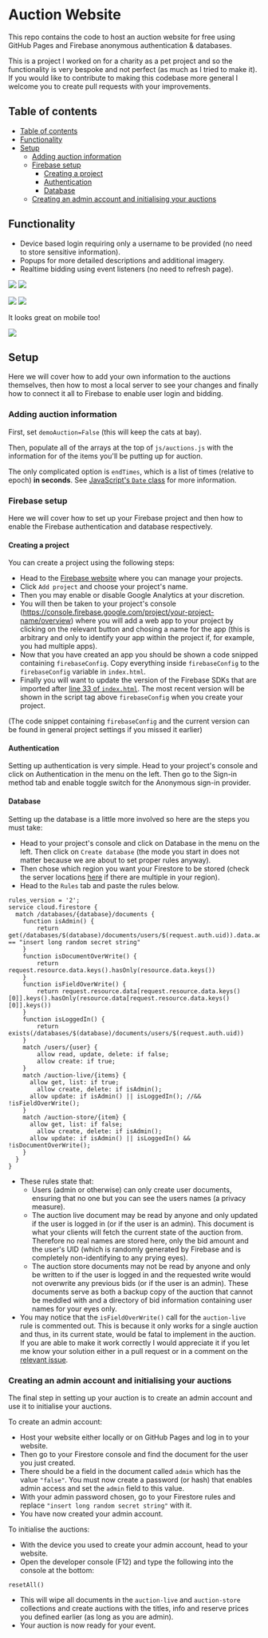 # Auction Website

This repo contains the code to host an auction website for free using GitHub Pages and Firebase anonymous authentication & databases.

This is a project I worked on for a charity as a pet project and so the functionality is very bespoke and not perfect (as much as I tried to make it). If you would like to contribute to making this codebase more general I welcome you to create pull requests with your improvements.

## Table of contents
- [Table of contents](#table-of-contents)
- [Functionality](#functionality)
- [Setup](#setup)
  - [Adding auction information](#adding-auction-information)
  - [Firebase setup](#firebase-setup)
    - [Creating a project](#creating-a-project)
    - [Authentication](#authentication)
    - [Database](#database)
  - [Creating an admin account and initialising your auctions](#creating-an-admin-account-and-initialising-your-auctions)

## Functionality

- Device based login requiring only a username to be provided (no need to store sensitive information).
- Popups for more detailed descriptions and additional imagery.
- Realtime bidding using event listeners (no need to refresh page).

![](./readme/homepage_desktop.png) ![](./readme/loginpage.png)

![](./readme/infopage.png) ![](./readme/bidpage.png)

It looks great on mobile too!

![](./readme/homepage_mobile.png) 

## Setup
Here we will cover how to add your own information to the auctions themselves, then how to most a local server to see your changes and finally how to connect it all to Firebase to enable user login and bidding.

### Adding auction information
First, set `demoAuction=False` (this will keep the cats at bay).

Then, populate all of the arrays at the top of `js/auctions.js` with the information for of the items you'll be putting up for auction.

The only complicated option is `endTimes`, which is a list of times (relative to epoch) **in seconds**. See [JavaScript's `Date` class](https://developer.mozilla.org/en-US/docs/Web/JavaScript/Reference/Global_Objects/Date) for more information.

### Firebase setup
Here we will cover how to set up your Firebase project and then how to enable the Firebase authentication and database respectively.

#### Creating a project
You can create a project using the following steps:
- Head to the [Firebase website](https://console.firebase.google.com/) where you can manage your projects.
- Click `Add project` and choose your project's name.
- Then you may enable or disable Google Analytics at your discretion.
- You will then be taken to your project's console (https://console.firebase.google.com/project/your-project-name/overview) where you will add a web app to your project by clicking on the relevant button and chosing a name for the app (this is arbitrary and only to identify your app within the project if, for example, you had multiple apps).
- Now that you have created an app you should be shown a code snipped containing `firebaseConfig`. Copy everything inside `firebaseConfig` to the `firebaseConfig` variable in `index.html`.
- Finally you will want to update the version of the Firebase SDKs that are imported after [line 33 of `index.html`](https://github.com/HMellor/auction-website/blob/master/index.html#L33). The most recent version will be shown in the script tag above `firebaseConfig` when you create your project.

(The code snippet containing `firebaseConfig` and the current version can be found in general project settings if you missed it earlier)

#### Authentication
Setting up authentication is very simple. Head to your project's console and click on Authentication in the menu on the left. Then go to the Sign-in method tab and enable toggle switch for the Anonymous sign-in provider.

#### Database
Setting up the database is a little more involved so here are the steps you must take:
- Head to your project's console and click on Database in the menu on the left. Then click on `Create database` (the mode you start in does not matter because we are about to set proper rules anyway).
- Then chose which region you want your Firestore to be stored (check the server locations [here](https://firebase.google.com/docs/firestore/locations) if there are multiple in your region).
- Head to the `Rules` tab and paste the rules below.
```
rules_version = '2';
service cloud.firestore {
  match /databases/{database}/documents {
  	function isAdmin() {
    	return get(/databases/$(database)/documents/users/$(request.auth.uid)).data.admin == "insert long random secret string"
    }
    function isDocumentOverWrite() {
    	return request.resource.data.keys().hasOnly(resource.data.keys())
    }
    function isFieldOverWrite() {
    	return request.resource.data[request.resource.data.keys()[0]].keys().hasOnly(resource.data[request.resource.data.keys()[0]].keys())
    }
    function isLoggedIn() {
    	return exists(/databases/$(database)/documents/users/$(request.auth.uid))
    }
  	match /users/{user} {
    	allow read, update, delete: if false;
    	allow create: if true;
    }
    match /auction-live/{items} {
      allow get, list: if true;
    	allow create, delete: if isAdmin();
      allow update: if isAdmin() || isLoggedIn(); //&& !isFieldOverWrite();
    }
    match /auction-store/{item} {
      allow get, list: if false;
    	allow create, delete: if isAdmin();
      allow update: if isAdmin() || isLoggedIn() && !isDocumentOverWrite();
    }
  }
}
```
- These rules state that:
  - Users (admin or otherwise) can only create user documents, ensuring that no one but you can see the users names (a privacy measure).
  - The auction live  document may be read by anyone and only updated if the user is logged in (or if the user is an admin). This document is what your clients will fetch the current state of the auction from. Therefore no real names are stored here, only the bid amount and the user's UID (which is randomly generated by Firebase and is completely non-identifying to any prying eyes).
  - The auction store documents may not be read by anyone and only be written to if the user is logged in and the requested write would not overwrite any previous bids (or if the user is an admin). These documents serve as both a backup copy of the auction that cannot be meddled with and a directory of bid information containing user names for your eyes only.
- You may notice that the `isFieldOverWrite()` call for the `auction-live` rule is commented out. This is because it only works for a single auction and thus, in its current state, would be fatal to implement in the auction. If you are able to make it work correctly I would appreciate it if you let me know your solution either in a pull request or in a comment on the [relevant issue](https://github.com/HMellor/auction-website/issues/5).

### Creating an admin account and initialising your auctions
The final step in setting up your auction is to create an admin account and use it to initialise your auctions.

To create an admin account:
- Host your website either locally or on GitHub Pages and log in to your website.
- Then go to your Firestore console and find the document for the user you just created.
- There should be a field in the document called `admin` which has the value `"false"`. You must now create a password (or hash) that enables admin access and set the `admin` field to this value.
- With your admin password chosen, go to your Firestore rules and replace `"insert long random secret string"` with it.
- You have now created your admin account.

To initialise the auctions:
- With the device you used to create your admin account, head to your website.
- Open the developer console (F12) and type the following into the console at the bottom:
```
resetAll()
```
- This will wipe all documents in the `auction-live` and `auction-store` collections and create auctions with the titles, info and reserve prices you defined earlier (as long as you are admin).
- Your auction is now ready for your event.
